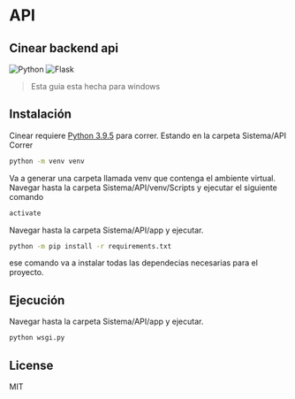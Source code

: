 # API
## Cinear backend api

![Python](https://img.shields.io/badge/Python-v^3.9.5-blue.svg?logo=python&longCache=true&logoColor=white&colorB=5e81ac&style=flat-square&colorA=4c566a)
![Flask](https://img.shields.io/badge/Flask-v2.0.0-blue.svg?longCache=true&logo=flask&style=flat-square&logoColor=white&colorB=5e81ac&colorA=4c566a)

>Esta guia esta hecha para windows

## Instalación

Cinear requiere [Python 3.9.5](https://www.python.org/) para correr.
Estando en la carpeta Sistema/API Correr 
```sh
python -m venv venv
```
Va a generar una carpeta llamada venv que contenga el ambiente virtual.
Navegar hasta la carpeta Sistema/API/venv/Scripts y ejecutar el siguiente comando
```sh
activate
```
Navegar hasta la carpeta Sistema/API/app y ejecutar.
```sh
python -m pip install -r requirements.txt
```
ese comando va a instalar todas las dependecias necesarias para el proyecto.
## Ejecución
Navegar hasta la carpeta Sistema/API/app y ejecutar.
```sh
python wsgi.py
```
## License
MIT

